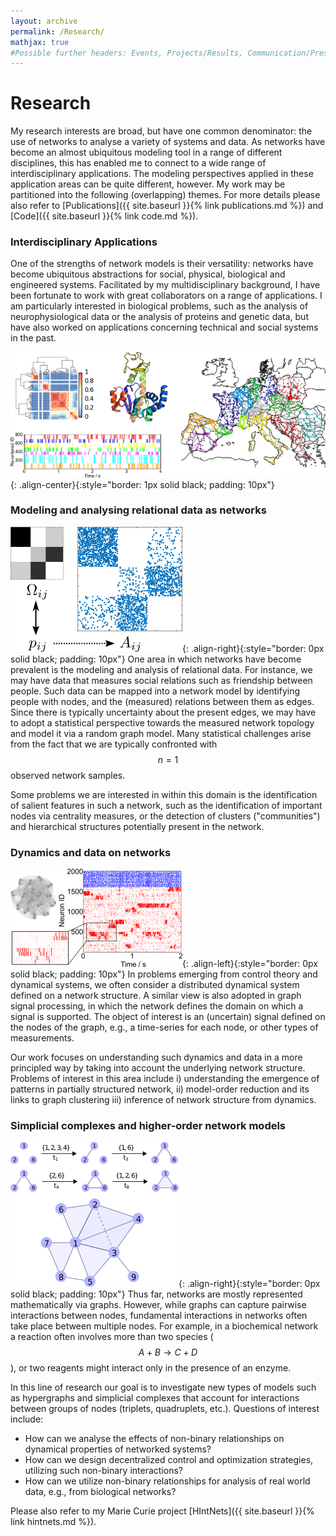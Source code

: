 ```yaml
---
layout: archive
permalink: /Research/
mathjax: true 
#Possible further headers: Events, Projects/Results, Communication/Presentation, News
---
```

<script>addBackToTop({
  backgroundColor: '#fff',
  innerHTML: 'Back to Top',
  textColor: '#333'
})</script>
<style>
  #back-to-top {
    border: 1px solid #ccc;
    border-radius: 0;
    font-family: sans-serif;
    font-size: 14px;
    width: 100px;
    text-align: center;
    line-height: 30px;
    height: 30px;
  }
</style>
# Research
My research interests are broad, but have one common denominator: the use of networks to analyse a variety of systems and data.
As networks have become an almost ubiquitous modeling tool in a range of different disciplines, this has enabled me to connect to a wide range of interdisciplinary applications.
The modeling perspectives applied in these application areas can be quite different, however.
My work may be partitioned into the following (overlapping) themes.
For more details please also refer to [Publications]({{ site.baseurl }}{% link publications.md %}) and [Code]({{ site.baseurl }}{% link code.md %}).

### Interdisciplinary Applications
One of the strengths of network models is their versatility: networks have become ubiquitous abstractions for social, physical, biological and engineered systems. 
Facilitated by my multidisciplinary background, I have been fortunate to work with great collaborators on a range of applications.
I am particularly interested in biological problems, such as the analysis of neurophysiological data or the analysis of proteins and genetic data, but have also worked on applications concerning technical and social systems in the past.

![image-center](/images/applications.png){: .align-center}{:style="border: 1px solid black; padding: 10px"}

### Modeling and analysing relational data as networks
![image-right](/images/rel_data.png){: .align-right}{:style="border: 0px solid black; padding: 10px"}
One area in which networks have become prevalent is the modeling and analysis of relational data.
For instance, we may have data that measures social relations such as friendship between people.
Such data can be mapped into a network model by identifying people with nodes, and the (measured) relations between them as edges.
Since there is typically uncertainty about the present edges, we may have to adopt a statistical perspective towards the measured network topology and model it via a random graph model.
Many statistical challenges arise from the fact that we are typically confronted with $$n = 1$$ observed network samples.

Some problems we are interested in within this domain is the identification of salient features in such a network, such as the identification of important nodes via centrality measures, or the detection of clusters ("communities") and hierarchical structures potentially present in the network.  

<!--### Dimensionality reduction via graphs-->
<!--In the context of dimensionality reduction, we are often given high-dimensional data in a vector space, e.g., the levels of gene expression within different cells, and want to learn a lower-dimensional representation of such data ("manifold learning").-->

<!--Many popular techniques in this space (diffusion maps, isomap, etc.) are based on the idea of first constructing a graph that encodes the "shape of the data", and then using graph-based analysis to unravel the lower-dimensional geometry of the data.-->
<!--We are interested in exploring connections of this viewpoint to the analysis of relational data, topological data analysis, and the inference of dynamical systems.-->

### Dynamics and data on networks
![image-right](/images/neuro_dyn.png){: .align-left}{:style="border: 0px solid black; padding: 10px"}
In problems emerging from control theory and dynamical systems, we often consider a distributed dynamical system defined on a network structure. A similar view is also adopted in graph signal processing, in which the network defines the domain on which a signal is supported.
The object of interest is an (uncertain) signal defined on the nodes of the graph, e.g., a time-series for each node, or other types of measurements. 

Our work focuses on understanding such dynamics and data in a more principled way by taking into account the underlying network structure.
Problems of interest in this area include i) understanding the emergence of patterns in partially structured network, ii) model-order reduction and its links to graph clustering iii) inference of network structure from dynamics.

### Simplicial complexes and higher-order network models
![image-right](/images/SCexample.png){: .align-right}{:style="border: 0px solid black; padding: 10px"}
Thus far, networks are mostly represented mathematically via graphs.
However, while graphs can capture pairwise interactions between nodes, fundamental interactions in networks often take place between multiple nodes. 
For example, in a biochemical network a reaction often involves more than two species ($$A + B \rightarrow C + D$$), or two reagents might interact only in the presence of an enzyme. 

In this line of research our goal is to investigate new types of models such as hypergraphs and simplicial complexes that account for interactions between groups of nodes (triplets, quadruplets, etc.).
Questions of interest include:
* How can we analyse the effects of non-binary relationships on dynamical properties of networked systems? 
* How can we design decentralized control and optimization strategies, utilizing such non-binary interactions? 
* How can we utilize non-binary relationships for analysis of real world data, e.g., from biological networks?

Please also refer to my Marie Curie project [HIntNets]({{ site.baseurl }}{% link hintnets.md %}).
